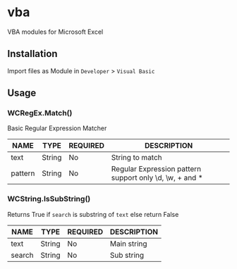 # vba
VBA modules for Microsoft Excel

## Installation
Import files as Module in `Developer` > `Visual Basic`

## Usage

### WCRegEx.Match()
Basic Regular Expression Matcher

| NAME    | TYPE   | REQUIRED | DESCRIPTION                                             |
|---------|--------|----------|---------------------------------------------------------|
| text    | String | No       | String to match                                         |
| pattern | String | No       | Regular Expression pattern support only \d, \w, + and * |

### WCString.IsSubString()
Returns True if `search` is substring of `text` else return False

| NAME   | TYPE   | REQUIRED | DESCRIPTION |
|--------|--------|----------|-------------|
| text   | String | No       | Main string |
| search | String | No       | Sub string  |
